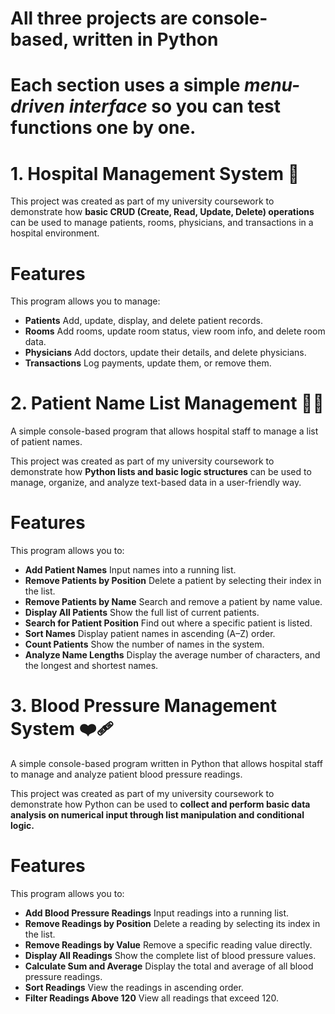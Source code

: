 # All three projects are console-based, written in Python
# Each section uses a simple *menu-driven interface* so you can test functions one by one.

# 1. Hospital Management System 🏥
This project was created as part of my university coursework to demonstrate how **basic CRUD (Create, Read, Update, Delete) operations** can be used to manage patients, rooms, physicians, and transactions in a hospital environment.

# Features
This program allows you to manage:
- **Patients** Add, update, display, and delete patient records.
- **Rooms** Add rooms, update room status, view room info, and delete room data.
- **Physicians** Add doctors, update their details, and delete physicians.
- **Transactions** Log payments, update them, or remove them.

# 2. Patient Name List Management 🧑‍⚕️

A simple console-based program that allows hospital staff to manage a list of patient names.

This project was created as part of my university coursework to demonstrate how **Python lists and basic logic structures** can be used to manage, organize, and analyze text-based data in a user-friendly way.

# Features
This program allows you to:
- **Add Patient Names** Input names into a running list.
- **Remove Patients by Position** Delete a patient by selecting their index in the list.
- **Remove Patients by Name** Search and remove a patient by name value.
- **Display All Patients** Show the full list of current patients.
- **Search for Patient Position** Find out where a specific patient is listed.
- **Sort Names** Display patient names in ascending (A–Z) order.
- **Count Patients** Show the number of names in the system.
- **Analyze Name Lengths** Display the average number of characters, and the longest and shortest names.

# 3. Blood Pressure Management System ❤️‍🩹

A simple console-based program written in Python that allows hospital staff to manage and analyze patient blood pressure readings.

This project was created as part of my university coursework to demonstrate how Python can be used to **collect and perform basic data analysis on numerical input through list manipulation and conditional logic.**

# Features
This program allows you to:
- **Add Blood Pressure Readings** Input readings into a running list.
- **Remove Readings by Position** Delete a reading by selecting its index in the list.
- **Remove Readings by Value** Remove a specific reading value directly.
- **Display All Readings** Show the complete list of blood pressure values.
- **Calculate Sum and Average** Display the total and average of all blood pressure readings.
- **Sort Readings** View the readings in ascending order.
- **Filter Readings Above 120** View all readings that exceed 120.

